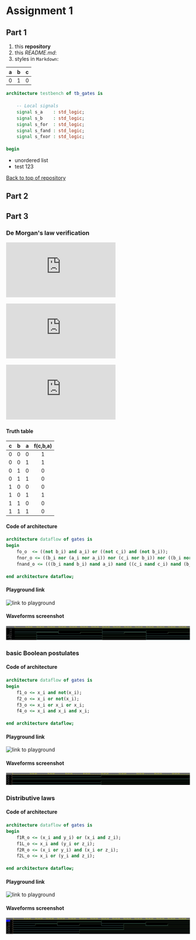 # Assignment 1
## Part 1
1. this **repository**
2. this *README.md*:
3. styles in `Markdown`:

| **a** | **b** |**c** |
| :-: | :-: | :-: |
| 0 | 1 | 0 |
```VHDL
architecture testbench of tb_gates is

    -- Local signals
    signal s_a    : std_logic;
    signal s_b    : std_logic;
    signal s_for  : std_logic;
    signal s_fand : std_logic;
    signal s_fxor : std_logic;

begin
```
* unordered list
* test 123

[Back to top of repository](https://github.com/ondrasouk/Digital-electronics-1)
## Part 2
## Part 3
### De Morgan's law verification
![](https://latex.codecogs.com/gif.latex?f%28c%2Cb%2Ca%29%20%3D%20%5Coverline%7Bb%7D%5C%2Ca%20&plus;%20%5Coverline%7Bc%7D%5C%2C%5Coverline%7Bb%7D)

![](https://latex.codecogs.com/gif.latex?f_%7BNOR%7D%28c%2Cb%2Ca%29%20%3D%20%5Coverline%7B%5Coverline%7B%5Coverline%7Bb&plus;%5Coverline%7Ba&plus;a%7D%7D&plus;%5Coverline%7Bc&plus;b%7D%7D%7D)

![](https://latex.codecogs.com/gif.latex?f_%7BNAND%7D%28c%2Cb%2Ca%29%20%3D%20%5Coverline%7B%5Coverline%7B%5Coverline%7Bb%20%5Ccdot%20b%7D%5Ccdot%20a%7D%5C%20%5Ccdot%5C%20%5Coverline%7B%5Coverline%7Bc%5Ccdot%20c%7D%5Ccdot%5Coverline%7Bb%5Ccdot%20b%7D%7D%7D)
#### Truth table
| **c** | **b** |**a** | **f(c,b,a)** |
| :-: | :-: | :-: | :-: |
| 0 | 0 | 0 | 1 |
| 0 | 0 | 1 | 1 |
| 0 | 1 | 0 | 0 |
| 0 | 1 | 1 | 0 |
| 1 | 0 | 0 | 0 |
| 1 | 0 | 1 | 1 |
| 1 | 1 | 0 | 0 |
| 1 | 1 | 1 | 0 |

#### Code of architecture

```VHDL
architecture dataflow of gates is
begin
    fo_o  <= ((not b_i) and a_i) or ((not c_i) and (not b_i));
    fnor_o <= ((b_i nor (a_i nor a_i)) nor (c_i nor b_i)) nor ((b_i nor (a_i nor a_i)) nor (c_i nor b_i));
    fnand_o <= (((b_i nand b_i) nand a_i) nand ((c_i nand c_i) nand (b_i nand b_i)));

end architecture dataflow;
```

#### Playground link
![link to playground](https://www.edaplayground.com/x/8Ls6)

#### Waveforms screenshot
![waveforms](images/1.jpg)

### basic Boolean postulates
#### Code of architecture

```VHDL
architecture dataflow of gates is
begin
    f1_o <= x_i and not(x_i);
    f2_o <= x_i or not(x_i);
    f3_o <= x_i or x_i or x_i;
    f4_o <= x_i and x_i and x_i;

end architecture dataflow;
```

#### Playground link
![link to playground](https://www.edaplayground.com/x/aFrh)
#### Waveforms screenshot
![waveforms](images/2.jpg)

### Distributive laws
#### Code of architecture

```VHDL
architecture dataflow of gates is
begin
    f1R_o <= (x_i and y_i) or (x_i and z_i);
    f1L_o <= x_i and (y_i or z_i);
    f2R_o <= (x_i or y_i) and (x_i or z_i);
    f2L_o <= x_i or (y_i and z_i);

end architecture dataflow;
```

#### Playground link
![link to playground](https://www.edaplayground.com/x/HZnB)
#### Waveforms screenshot
![waveforms](images/3.jpg)

